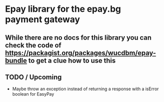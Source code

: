 # Epay library for the epay.bg payment gateway

## While there are no docs for this library you can check the code of https://packagist.org/packages/wucdbm/epay-bundle to get a clue how to use this

## TODO / Upcoming
- Maybe throw an exception instead of returning a response with a isError boolean for EasyPay